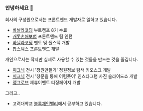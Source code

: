 ### 안녕하세요 👋

회사의 구성원으로서는 프론트엔드 개발자로 일하고 있습니다. <br/>

- [바닐라코딩](https://www.vanillacoding.co/) 부트캠프 8기 수료
- [캐롯손해보험](https://www.carrotins.com/) 프론트엔드 팀 인턴
- [바닐라코딩](https://www.vanillacoding.co/) 멘토 및 풀스택 개발
- [찹스틱스](https://www.chopsticks.market/) 프론트엔드 개발

개인으로서는 작지만 실제로 사용할 수 있는 것들을 만드는 것을 즐깁니다. <br/>

- [피크닉](http://piknic.kr/) 전시 '정원만들기' 정원정보 탐색 키오스크 개발 
- [피크닉](http://piknic.kr/) 전시 '창문을 통해 어렴풋이' 인스타그램 사진 슬라이드쇼 개발
- [맹그로브](https://mangrove.city/en/) 제휴이벤트 티징페이지 개발

그리고..

- 고려대학교 [블록체인밸리](https://medium.com/blockchain-valley)에서 공부하고 있습니다.
